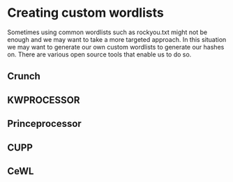 # Creating custom wordlists

Sometimes using common wordlists such as rockyou.txt might not be enough and we may want to take a more targeted approach. In this situation we may want to generate our own custom wordlists to generate our hashes on. There are various open source tools that enable us to do so.

## Crunch

## KWPROCESSOR

## Princeprocessor

## CUPP

## CeWL